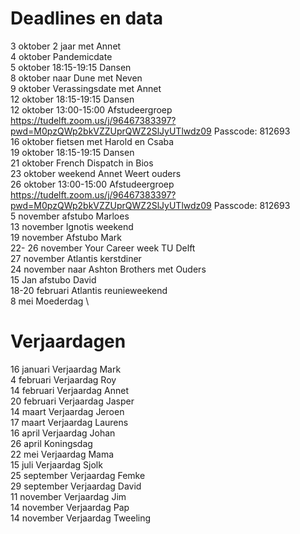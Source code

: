 # Deadlines en data
3 oktober 2 jaar met Annet \
4 oktober Pandemicdate \
5 oktober 18:15-19:15 Dansen \
8 oktober naar Dune met Neven \
9 oktober Verassingsdate met Annet \
12 oktober 18:15-19:15 Dansen \
12 oktober 13:00-15:00 Afstudeergroep https://tudelft.zoom.us/j/96467383397?pwd=M0pzQWp2bkVZZUprQWZ2SlJyUTlwdz09 Passcode: 812693 \
16 oktober fietsen met Harold en Csaba \
19 oktober 18:15-19:15 Dansen \
21 oktober French Dispatch in Bios \
23 oktober weekend Annet Weert ouders \
26 oktober 13:00-15:00 Afstudeergroep https://tudelft.zoom.us/j/96467383397?pwd=M0pzQWp2bkVZZUprQWZ2SlJyUTlwdz09 Passcode: 812693 \
5 november afstubo Marloes \
13 november Ignotis weekend \
19 november Afstubo Mark \
22- 26 november Your Career week TU Delft \
27 november Atlantis kerstdiner \
24 november naar Ashton Brothers met Ouders \
15 Jan afstubo David \
18-20 februari Atlantis reunieweekend \
8 mei Moederdag \


# Verjaardagen
16 januari Verjaardag Mark \
4  februari Verjaardag Roy \
14 februari Verjaardag Annet \
20 februari Verjaardag Jasper \
14 maart Verjaardag Jeroen \
17 maart Verjaardag Laurens \
16 april Verjaardag Johan \
26 april Koningsdag \
22 mei Verjaardag Mama \
15 juli Verjaardag Sjolk \
25 september Verjaardag Femke \
29 september Verjaardag David \
11 november Verjaardag Jim \
14 november Verjaardag Pap \
14 november Verjaardag Tweeling
